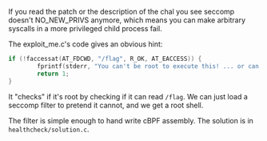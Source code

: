 If you read the patch or the description of the chal you see seccomp doesn't
NO_NEW_PRIVS anymore, which means you can make arbitrary syscalls in a more
privileged child process fail.

The exploit_me.c's code gives an obvious hint:

```C
if (!faccessat(AT_FDCWD, "/flag", R_OK, AT_EACCESS)) {
        fprintf(stderr, "You can't be root to execute this! ... or can you?\n");
        return 1;
}
```

It "checks" if it's root by checking if it can read `/flag`. We can just load
a seccomp filter to pretend it cannot, and we get a root shell.

The filter is simple enough to hand write cBPF assembly. The solution is in
`healthcheck/solution.c`.
